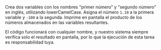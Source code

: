 Crea dos variables con los nombres "primer número" y "segundo número" en inglés, utilizando lowerCamelCase. Asigna el número `1.10` a la primera variable y `-100` a la segunda. Imprime en pantalla el producto de los números almacenados en las variables resultantes.

El código funcionará con cualquier nombre, y nuestro sistema siempre verifica solo el resultado en pantalla, por lo que la ejecución de esta tarea es responsabilidad tuya.
